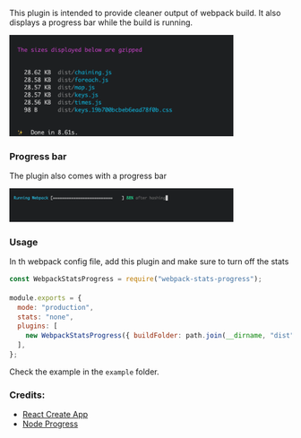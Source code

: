 This plugin is intended to provide cleaner output of webpack build. It also displays a progress bar while the build is running.

<img width="400" src="./screenshot.png">

### Progress bar

The plugin also comes with a progress bar

<img width="400" src="./screenshot2.png">

### Usage

In th webpack config file, add this plugin and make sure to turn off the stats

```js
const WebpackStatsProgress = require("webpack-stats-progress");

module.exports = {
  mode: "production",
  stats: "none",
  plugins: [
    new WebpackStatsProgress({ buildFolder: path.join(__dirname, "dist") }),
  ],
};
```

Check the example in the `example` folder.

### Credits:

- <a href="https://github.com/facebook/create-react-app">React Create App</a>
- <a href="https://github.com/visionmedia/node-progress">Node Progress</a>
